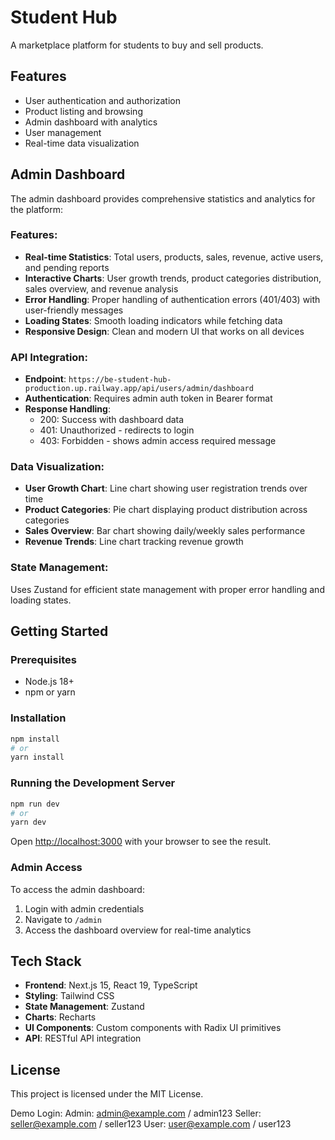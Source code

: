 # Student Hub

A marketplace platform for students to buy and sell products.

## Features

- User authentication and authorization
- Product listing and browsing
- Admin dashboard with analytics
- User management
- Real-time data visualization

## Admin Dashboard

The admin dashboard provides comprehensive statistics and analytics for the platform:

### Features:
- **Real-time Statistics**: Total users, products, sales, revenue, active users, and pending reports
- **Interactive Charts**: User growth trends, product categories distribution, sales overview, and revenue analysis
- **Error Handling**: Proper handling of authentication errors (401/403) with user-friendly messages
- **Loading States**: Smooth loading indicators while fetching data
- **Responsive Design**: Clean and modern UI that works on all devices

### API Integration:
- **Endpoint**: `https://be-student-hub-production.up.railway.app/api/users/admin/dashboard`
- **Authentication**: Requires admin auth token in Bearer format
- **Response Handling**: 
  - 200: Success with dashboard data
  - 401: Unauthorized - redirects to login
  - 403: Forbidden - shows admin access required message

### Data Visualization:
- **User Growth Chart**: Line chart showing user registration trends over time
- **Product Categories**: Pie chart displaying product distribution across categories
- **Sales Overview**: Bar chart showing daily/weekly sales performance
- **Revenue Trends**: Line chart tracking revenue growth

### State Management:
Uses Zustand for efficient state management with proper error handling and loading states.

## Getting Started

### Prerequisites
- Node.js 18+ 
- npm or yarn

### Installation

```bash
npm install
# or
yarn install
```

### Running the Development Server

```bash
npm run dev
# or
yarn dev
```

Open [http://localhost:3000](http://localhost:3000) with your browser to see the result.

### Admin Access

To access the admin dashboard:
1. Login with admin credentials
2. Navigate to `/admin`
3. Access the dashboard overview for real-time analytics

## Tech Stack

- **Frontend**: Next.js 15, React 19, TypeScript
- **Styling**: Tailwind CSS
- **State Management**: Zustand
- **Charts**: Recharts
- **UI Components**: Custom components with Radix UI primitives
- **API**: RESTful API integration

## License

This project is licensed under the MIT License.

Demo Login:
Admin: admin@example.com / admin123
Seller: seller@example.com / seller123
User: user@example.com / user123